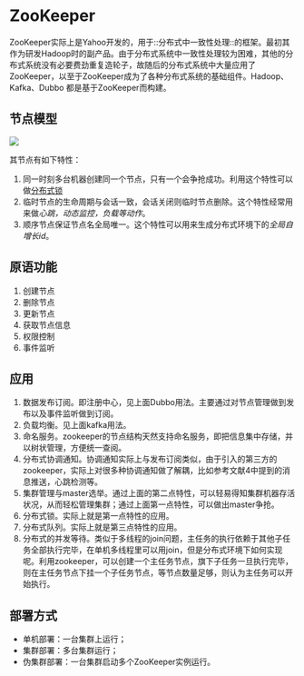 # ZooKeeper

ZooKeeper实际上是Yahoo开发的，用于::分布式中一致性处理::的框架。最初其作为研发Hadoop时的副产品。由于分布式系统中一致性处理较为困难，其他的分布式系统没有必要费劲重复造轮子，故随后的分布式系统中大量应用了ZooKeeper，以至于ZooKeeper成为了各种分布式系统的基础组件。Hadoop、Kafka、Dubbo 都是基于ZooKeeper而构建。

## 节点模型

![][image-1]

其节点有如下特性：
1. 同一时刻多台机器创建同一个节点，只有一个会争抢成功。利用这个特性可以做[分布式锁][1]
2. 临时节点的生命周期与会话一致，会话关闭则临时节点删除。这个特性经常用来做*心跳，动态监控，负载等动作*。
3. 顺序节点保证节点名全局唯一。这个特性可以用来生成分布式环境下的*全局自增长id*。

## 原语功能
1. 创建节点
2. 删除节点
3. 更新节点
4. 获取节点信息
5. 权限控制
6. 事件监听

## 应用
1. 数据发布订阅。即注册中心，见上面Dubbo用法。主要通过对节点管理做到发布以及事件监听做到订阅。
2. 负载均衡。见上面kafka用法。
3. 命名服务。zookeeper的节点结构天然支持命名服务，即把信息集中存储，并以树状管理，方便统一查阅。
4. 分布式协调通知。协调通知实际上与发布订阅类似，由于引入的第三方的zookeeper，实际上对很多种协调通知做了解耦，比如参考文献4中提到的消息推送，心跳检测等。
5. 集群管理与master选举。通过上面的第二点特性，可以轻易得知集群机器存活状况，从而轻松管理集群；通过上面第一点特性，可以做出master争抢。
6. 分布式锁。实际上就是第一点特性的应用。
7. 分布式队列。实际上就是第三点特性的应用。
8. 分布式的并发等待。类似于多线程的join问题，主任务的执行依赖于其他子任务全部执行完毕，在单机多线程里可以用join，但是分布式环境下如何实现呢。利用zookeeper，可以创建一个主任务节点，旗下子任务一旦执行完毕，则在主任务节点下挂一个子任务节点，等节点数量足够，则认为主任务可以开始执行。

## 部署方式
* 单机部署：一台集群上运行；
* 集群部署：多台集群运行；
* 伪集群部署：一台集群启动多个ZooKeeper实例运行。

[1]:	ulysses://x-callback-url/open?id=yFiVzPlMtIDs5eMuQbuPcA

[image-1]:	https://raw.githubusercontent.com/zhangpengnian/ImageRepository/master/img/20191010152655.jpg